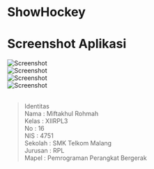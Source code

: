 # ShowHockey
# Screenshot Aplikasi<br>
![Screenshot](https://github.com/miftakhulrohmah/ShowHockey/blob/master/B1.jpg)<br>
![Screenshot](https://github.com/miftakhulrohmah/ShowHockey/blob/master/B2.jpg)<br>
![Screenshot](https://github.com/miftakhulrohmah/ShowHockey/blob/master/B3.jpg)<br>
![Screenshot](https://github.com/miftakhulrohmah/ShowHockey/blob/master/B4.jpg)<br> <br>

 >Identitas <br>
Nama    : Miftakhul Rohmah<br>
Kelas   : XIIRPL3<br>
No      : 16<br>
NIS     : 4751<br>
Sekolah : SMK Telkom Malang<br>
Jurusan : RPL<br>
Mapel   : Pemrograman Perangkat Bergerak<br>
